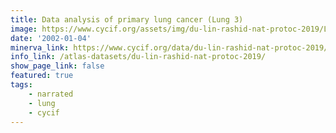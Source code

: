 ```yaml
---
title: Data analysis of primary lung cancer (Lung 3)
image: https://www.cycif.org/assets/img/du-lin-rashid-nat-protoc-2019/LUNG_3_DATA.jpg
date: '2002-01-04'
minerva_link: https://www.cycif.org/data/du-lin-rashid-nat-protoc-2019/osd-LUNG_3_DATA.html
info_link: /atlas-datasets/du-lin-rashid-nat-protoc-2019/
show_page_link: false
featured: true
tags:
    - narrated
    - lung
    - cycif
---
```

